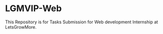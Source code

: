 # LGMVIP-Web
This Repository is for Tasks Submission for Web development Internship at LetsGrowMore.

